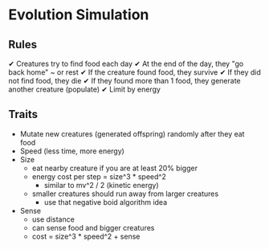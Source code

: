 # Evolution Simulation

## Rules

✔ Creatures try to find food each day
✔ At the end of the day, they "go back home" ~ or rest
✔ If the creature found food, they survive
✔ If they did not find food, they die
✔ If they found more than 1 food, they generate another creature (populate)
✔ Limit by energy

## Traits

- Mutate new creatures (generated offspring) randomly after they eat food
- Speed (less time, more energy)
- Size
  - eat nearby creature if you are at least 20% bigger
  - energy cost per step = size^3 \* speed^2
    - similar to mv^2 / 2 (kinetic energy)
  - smaller creatures should run away from larger creatures
    - use that negative boid algorithm idea
- Sense
  - use distance
  - can sense food and bigger creatures
  - cost = size^3 \* speed^2 + sense

